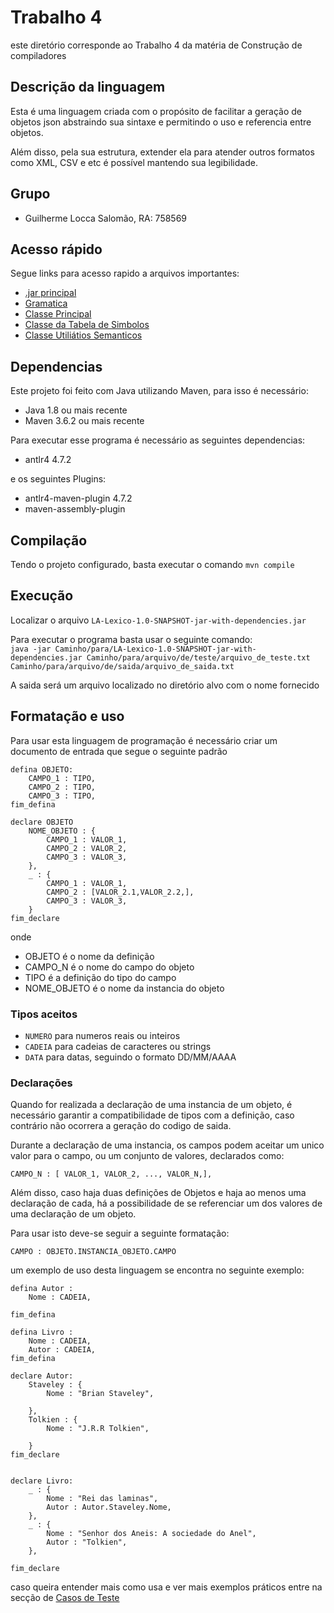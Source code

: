 # Trabalho 4

este diretório corresponde ao Trabalho 4 da matéria de Construção de compiladores

## Descrição da linguagem

Esta é uma linguagem criada com o propósito de facilitar a geração de objetos json abstraindo sua sintaxe e permitindo o uso e referencia entre objetos. 

Além disso, pela sua estrutura, extender ela para atender outros formatos como XML, CSV e etc é possível mantendo sua legibilidade.






## Grupo
- Guilherme Locca Salomão, RA: 758569

## Acesso rápido
Segue links para acesso rapido a arquivos importantes:
- [.jar principal](https://github.com/Caotichazard/Construcao-de-Compiladores/blob/main/Trabalho-2/LA-Lexico/target/LA-Lexico-1.0-SNAPSHOT-jar-with-dependencies.jar)
- [Gramatica](https://github.com/Caotichazard/Construcao-de-Compiladores/blob/main/Trabalho-2/LA-Lexico/src/main/antlr4/br/ufscar/dc/compiladores/la/lexico/LA.g4) 
- [Classe Principal](https://github.com/Caotichazard/Construcao-de-Compiladores/blob/main/Trabalho-3/LA-Lexico/src/main/java/br/ufscar/dc/compiladores/la/lexico/Principal.java)
- [Classe da Tabela de Simbolos](https://github.com/Caotichazard/Construcao-de-Compiladores/blob/main/Trabalho-3/LA-Lexico/src/main/java/br/ufscar/dc/compiladores/la/lexico/TabelaDeSimbolos.java)
- [Classe Utiliátios Semanticos](https://github.com/Caotichazard/Construcao-de-Compiladores/blob/main/Trabalho-3/LA-Lexico/src/main/java/br/ufscar/dc/compiladores/la/lexico/LASemanticoUtils.java)

## Dependencias
Este projeto foi feito com Java utilizando Maven, para isso é necessário:
- Java 1.8 ou mais recente
- Maven 3.6.2 ou mais recente

Para executar esse programa é necessário as seguintes dependencias:
- antlr4 4.7.2

e os seguintes Plugins:
- antlr4-maven-plugin 4.7.2
- maven-assembly-plugin

## Compilação
Tendo o projeto configurado, basta executar o comando
`mvn compile`


## Execução
Localizar o arquivo `LA-Lexico-1.0-SNAPSHOT-jar-with-dependencies.jar` 

Para executar o programa basta usar o seguinte comando:\
`java -jar Caminho/para/LA-Lexico-1.0-SNAPSHOT-jar-with-dependencies.jar Caminho/para/arquivo/de/teste/arquivo_de_teste.txt Caminho/para/arquivo/de/saida/arquivo_de_saida.txt`


A saida será um arquivo localizado no diretório alvo com o nome fornecido


## Formatação e uso

Para usar esta linguagem de programação é necessário criar um documento de entrada que segue o seguinte padrão
```
defina OBJETO:
    CAMPO_1 : TIPO,
    CAMPO_2 : TIPO,
    CAMPO_3 : TIPO,
fim_defina

declare OBJETO
    NOME_OBJETO : {
        CAMPO_1 : VALOR_1,
        CAMPO_2 : VALOR_2,
        CAMPO_3 : VALOR_3,
    },
    _ : {
        CAMPO_1 : VALOR_1,
        CAMPO_2 : [VALOR_2.1,VALOR_2.2,],
        CAMPO_3 : VALOR_3,
    }
fim_declare
```

onde 

- OBJETO é o nome da definição
- CAMPO_N é o nome do campo do objeto
- TIPO é a definição do tipo do campo
- NOME_OBJETO é o nome da instancia do objeto

### Tipos aceitos
- `NUMERO` para numeros reais ou inteiros
- `CADEIA` para cadeias de caracteres ou strings
- `DATA` para datas, seguindo o formato DD/MM/AAAA

### Declarações
Quando for realizada a declaração de uma instancia de um objeto, é necessário garantir a compatibilidade de tipos com a definição, caso contrário não ocorrera a geração do codigo de saida.


Durante a declaração de uma instancia, os campos podem aceitar um unico valor para o campo, ou um conjunto de valores, declarados como:

```
CAMPO_N : [ VALOR_1, VALOR_2, ..., VALOR_N,],
```

Além disso, caso haja duas definições de Objetos e haja ao menos uma declaração de cada, há a possibilidade de se referenciar um dos valores de uma declaração de um objeto.

Para usar isto deve-se seguir a seguinte formatação:
```
CAMPO : OBJETO.INSTANCIA_OBJETO.CAMPO
```
um exemplo de uso desta linguagem se encontra no seguinte exemplo:

```
defina Autor :
    Nome : CADEIA,
    
fim_defina

defina Livro :
    Nome : CADEIA,
    Autor : CADEIA,  
fim_defina

declare Autor:
    Staveley : {
        Nome : "Brian Staveley",
        
    },
    Tolkien : {
        Nome : "J.R.R Tolkien",
        
    }
fim_declare


declare Livro:
    _ : {
        Nome : "Rei das laminas",
        Autor : Autor.Staveley.Nome,
    },
    _ : {
        Nome : "Senhor dos Aneis: A sociedade do Anel",
        Autor : "Tolkien",    
    },
    
fim_declare
```

caso queira entender mais como usa e ver mais exemplos práticos entre na secção de [Casos de Teste]()